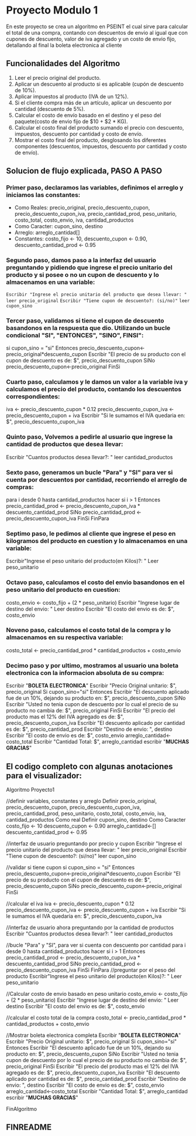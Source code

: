 # Proyecto Modulo 1
En este proyecto se crea un algoritmo en PSEINT el cual sirve para calcular el total de una compra, contando con descuentos de envio al igual que con cupones de descuento, valor de iva agregado y un costo de envio fijo, detallando al final la boleta electronica al cliente

## Funcionalidades del Algoritmo
1. Leer el precio original del producto.
2. Aplicar un descuento al producto si es aplicable (cupón de descuento de 10%).
3. Aplicar impuestos al producto (IVA de un 12%).
4. Si el cliente compra más de un artículo, aplicar un descuento por cantidad (descuento de 5%).
5. Calcular el costo de envío basado en el destino y el peso del paquete(costo de envio fijo de $10 + $2 * KG).
6. Calcular el costo final del producto sumando el precio con descuento, impuestos, descuento por cantidad y costo de envío.
7. Mostrar el costo final del producto, desglosando los diferentes componentes (descuentos, impuestos, descuento por cantidad y costo de envío).

## Solucion de flujo explicada, PASO A PASO
### Primer paso, declaramos las variables, definimos el arreglo y iniciamos las constantes:
- Como Reales: precio_original, precio_descuento_cupon, precio_descuento_cupon_iva, precio_cantidad_prod, peso_unitario, costo_total, costo_envio, iva, cantidad_productos
- Como Caracter: cupon_sino, destino
- Arreglo: arreglo_cantidad[]
- Constantes: costo_fijo <- 10, descuento_cupon <- 0.90, descuento_cantidad_prod <- 0.95

### Segundo paso, damos paso a la interfaz del usuario preguntando y pidiendo que ingrese el precio unitario del producto y si posee o no un cupon de descuento y lo almacenamos en una variable:
```Escribir "Ingrese el precio unitario del producto que desea llevar: "```
```leer precio_original```
```Escribir "Tiene cupon de descuento?: (si/no)"```
```leer cupon_sino```

### Tercer paso, validamos si tiene el cupon de descuento basandonos en la respuesta que dio. Utilizando un bucle condicional "SI", "ENTONCES", "SINO", FINSI":
si cupon_sino = "si" Entonces
precio_descuento_cupon<-precio_original*descuento_cupon
Escribir "El precio de su producto con el cupon de descuento es de: $", precio_descuento_cupon
SiNo
precio_descuento_cupon<-precio_original
FinSi

### Cuarto paso, calculamos y le damos un valor a la variable iva y calculamos el precio del producto, contando los descuentos correspondientes:
iva <- precio_descuento_cupon * 0.12
precio_descuento_cupon_iva <- precio_descuento_cupon + iva
Escribir "Si le sumamos el IVA quedaria en: $", precio_descuento_cupon_iva

### Quinto paso, Volvemos a pedirle al usuario que ingrese la cantidad de productos que desea llevar:
Escribir "Cuantos productos desea llevar?: "
leer cantidad_productos

### Sexto paso, generamos un bucle "Para" y "SI" para ver si cuenta por descuentos por cantidad, recorriendo el arreglo de compras:
para i desde 0 hasta cantidad_productos hacer
si i > 1 Entonces
precio_cantidad_prod <- precio_descuento_cupon_iva * descuento_cantidad_prod
SiNo
precio_cantidad_prod <- precio_descuento_cupon_iva
FinSi
FinPara

### Septimo paso, le pedimos al cliente que ingrese el peso en kilogramos del producto en cuestion y lo almacenamos en una variable:
Escribir"Ingrese el peso unitario del producto(en Kilos)?: "
Leer peso_unitario

### Octavo paso, calculamos el costo del envio basandonos en el peso unitario del producto en cuestion:
costo_envio <- costo_fijo + (2 * peso_unitario)
Escribir "Ingrese lugar de destino del envio: "
Leer destino
Escribir "El costo del envio es de: $", costo_envio

### Noveno paso, calculamos el costo total de la compra y lo almacenamos en su respectiva variable:
costo_total <- precio_cantidad_prod * cantidad_productos + costo_envio

### Decimo paso y por ultimo, mostramos al usuario una boleta electronica con la informacion absoluta de su compra:
Escribir "**BOLETA ELECTRONICA**"
Escribir "Precio Original unitario: $", precio_original
Si cupon_sino="si" Entonces
Escribir "El descuento aplicado fue de un 10%, dejando su producto en: $", precio_descuento_cupon
SiNo
Escribir "Usted no tenia cupon de descuento por lo cual el precio de su producto no cambia de: $", precio_original
FinSi
Escribir "El precio del producto mas el 12% del IVA agregado es de: $", precio_descuento_cupon_iva
Escribir "El descuento aplicado por cantidad es de: $", precio_cantidad_prod
Escribir "Destino de envio: ", destino
Escribir "El costo de envio es de: $", costo_envio
arreglo_cantidad<-costo_total
Escribir "Cantidad Total: $", arreglo_cantidad
escribir "**MUCHAS GRACIAS**"

## El codigo completo con algunas anotaciones para el visualizador:

Algoritmo Proyecto1
	
//definir variables, constantes y arreglo
Definir precio_original, precio_descuento_cupon, precio_descuento_cupon_iva, precio_cantidad_prod, peso_unitario, costo_total, costo_envio, iva, cantidad_productos Como real
Definir cupon_sino, destino Como Caracter
costo_fijo <- 10
descuento_cupon <- 0.90
arreglo_cantidad<-[]
descuento_cantidad_prod <- 0.95

//interfaz de usuario preguntando por precio y cupon
Escribir "Ingrese el precio unitario del producto que desea llevar: "
leer precio_original
Escribir "Tiene cupon de descuento?: (si/no)"
leer cupon_sino

//validar si tiene cupon
si cupon_sino = "si" Entonces
precio_descuento_cupon<-precio_original*descuento_cupon
Escribir "El precio de su producto con el cupon de descuento es de: $", precio_descuento_cupon
SiNo
precio_descuento_cupon<-precio_original
FinSi

//calcular el iva
iva <- precio_descuento_cupon * 0.12
precio_descuento_cupon_iva <- precio_descuento_cupon + iva
Escribir "Si le sumamos el IVA quedaria en: $", precio_descuento_cupon_iva

//interfaz de usuario ahora preguntando por la cantidad de productos
Escribir "Cuantos productos desea llevar?: "
leer cantidad_productos

//bucle "Para" y "SI", para ver si cuenta con descuento por cantidad
para i desde 0 hasta cantidad_productos hacer
si i > 1 Entonces
precio_cantidad_prod <- precio_descuento_cupon_iva * descuento_cantidad_prod
SiNo
precio_cantidad_prod <- precio_descuento_cupon_iva
FinSi
FinPara
//preguntar por el peso del producto
Escribir"Ingrese el peso unitario del producto(en Kilos)?: "
Leer peso_unitario

//Calcular costo de envio basado en peso unitario
costo_envio <- costo_fijo + (2 * peso_unitario)
Escribir "Ingrese lugar de destino del envio: "
Leer destino
Escribir "El costo del envio es de: $", costo_envio

//calcular el costo total de la compra
costo_total <- precio_cantidad_prod * cantidad_productos + costo_envio

//Mostrar boleta electronica completa
Escribir "**BOLETA ELECTRONICA**"
Escribir "Precio Original unitario: $", precio_original
Si cupon_sino="si" Entonces
Escribir "El descuento aplicado fue de un 10%, dejando su producto en: $", precio_descuento_cupon
SiNo
Escribir "Usted no tenia cupon de descuento por lo cual el precio de su producto no cambia de: $", precio_original
FinSi
Escribir "El precio del producto mas el 12% del IVA agregado es de: $", precio_descuento_cupon_iva
Escribir "El descuento aplicado por cantidad es de: $", precio_cantidad_prod
Escribir "Destino de envio: ", destino
Escribir "El costo de envio es de: $", costo_envio
arreglo_cantidad<-costo_total
Escribir "Cantidad Total: $", arreglo_cantidad
escribir "**MUCHAS GRACIAS**"

FinAlgoritmo

## FINREADME


 

 






